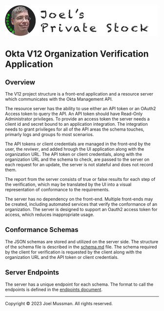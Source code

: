 ![](.common/joels-private-stock.png?raw=true)

# Okta V12 Organization Verification Application

## Overview

The V12 project structure is a front-end application and a resource server which communicates with the Okta Management API.

The resource server has the ability to use either an API token or an OAuth2 Access token to query the API.
An API token should have Read-Only Administrator privileges.
To provide an access token the server needs a client id and secret bound to an application integration.
The integration needs to grant privileges for all of the API areas the schema touches, primarly logs and groups fo
most scenarios.

The API tokens or client credentials are managed in the front-end by the user, the *reviwer*,
and added hrough the UI application along with the organization URL.
The API token or client credentials, along with the organization URL and the schema to check,
are passed to the server on each request for an update, the server is
not stateful and does not record them.

The report from the server consists of true or false results for each step of the verification,
which may be translated by the UI into a visual representation of conformance to the requirements.

The server has no dependency on the front-end.
Multiple front-ends may be created, including automated services that verify the conformance of an organization.
The server is designed to support an Oauth2 access token for access, which reduces inappropriate usage.

## Conformance Schemas

The JSON schemas are stored and utilized on the server side.
The structure of the schema file is described in the [schema.md](./Resources/schema.md) file.
The schema required by the client for verification is requested by the client along with the organization URL and the API token
or client credentials.

## Server Endpoints

The server has a unique endpoint for each schema.
The format to call the endpoints is defined in the [endpoints document](./Resources./endpoints.md).

<hr>
Copyright © 2023 Joel Mussman. All rights reserved.